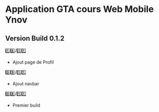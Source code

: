 # Application GTA cours Web Mobile Ynov 

## Version Build 0.1.2

:one::six:/:one::one:
- Ajout page de Profil

:zero::nine:/:one::one:
- Ajout navbar

:zero::eight:/:one::one:
- Premier build
